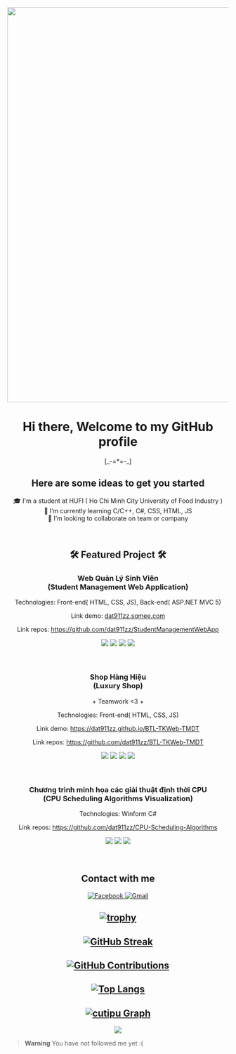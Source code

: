 
<!--**dat911zz/dat911zz** is a ✨ _special_ ✨ repository because its `README.md` (this file) appears on your GitHub profile.-->
<div id="header" align="center">
  <img src="https://github.com/dat911zz/Workspace/blob/main/Pics/ezgif.com-gif-maker.gif" width="900vh"/>
</div>

<div align="center" id="badges">
  <h1>Hi there, Welcome to my GitHub profile</h1>
  <p>[_-=*=-_]</p>
  <h2>Here are some ideas to get you started</h2>   
  
  <!-- - 🔭 I’m currently working on ... -->
🎓 I'm a student at HUFI ( Ho Chi Minh City University of Food Industry )<br>
🌱 I’m currently learning C/C++, C#, CSS, HTML, JS<br>
👯 I’m looking to collaborate on team or company
</p>
<br>
<h2 align="center">🛠 Featured Project 🛠</h2>
<div>
<h3> Web Quản Lý Sinh Viên <br> (Student Management Web Application) </h3>
<p>Technologies: Front-end( HTML, CSS, JS), Back-end( ASP.NET MVC 5)</p>
<p>Link demo: <a href="dat911zz.somee.com/">dat911zz.somee.com</a></p>
<p>Link repos: <a href="https://github.com/dat911zz/StudentManagementWebApp">https://github.com/dat911zz/StudentManagementWebApp</a></p>
<span> <img src="https://img.shields.io/website?down_color=red&down_message=offline&label=status&up_color=light-green&up_message=online&url=http%3A%2F%2Fdat911zz.somee.com%2F"/> </span>
<span> <img src="https://img.shields.io/tokei/lines/github/dat911zz/StudentManagementWebApp"/> </span>
<span> <img src="https://img.shields.io/github/commit-activity/m/dat911zz/StudentManagementWebApp"/> </span>
<span> <img src="https://img.shields.io/github/languages/count/dat911zz/StudentManagementWebApp"/> </span>
</div>
<br><br>
<div>
<h3> Shop Hàng Hiệu <br> (Luxury Shop) </h3>
<p>+ Teamwork <3 +</p>
<p>Technologies: Front-end( HTML, CSS, JS)</p>
<p>Link demo: <a href="https://dat911zz.github.io/BTL-TKWeb-TMDT">https://dat911zz.github.io/BTL-TKWeb-TMDT</a></p>
<p>Link repos: <a href="https://github.com/dat911zz/BTL-TKWeb-TMDT">https://github.com/dat911zz/BTL-TKWeb-TMDT</a></p>
<span> <img src="https://img.shields.io/github/deployments/dat911zz/BTL-TKWeb-TMDT/github-pages"/> </span>
<span> <img src="https://img.shields.io/tokei/lines/github/dat911zz/BTL-TKWeb-TMDT"/> </span>
<span> <img src="https://img.shields.io/github/commit-activity/m/dat911zz/BTL-TKWeb-TMDT"/> </span>
<span> <img src="https://img.shields.io/github/languages/count/dat911zz/BTL-TKWeb-TMDT"/> </span>
</div>
<br><br>

<div>
<h3> Chương trình minh họa các giải thuật định thời CPU <br> (CPU Scheduling Algorithms Visualization)</h3>

<p>Technologies: Winform C#</p>
<p>Link repos: <a href="https://github.com/dat911zz/CPU-Scheduling-Algorithms">https://github.com/dat911zz/CPU-Scheduling-Algorithms</a></p>
<span> <img src="https://img.shields.io/tokei/lines/github/dat911zz/CPU-Scheduling-Algorithms"/> </span>
<span> <img src="https://img.shields.io/github/commit-activity/m/dat911zz/CPU-Scheduling-Algorithms"/> </span>
<span> <img src="https://img.shields.io/github/languages/count/dat911zz/CPU-Scheduling-Algorithms"/> </span>
</div>

<br>
<br>
</div>
<div align="center" id="badges">
  <div>
  <h2>Contact with me</h2>
  <a target="_blank" href="https://www.facebook.com/2002vnd">
    <img src="https://img.shields.io/badge/Facebook-blue?style=for-the-badge&logo=facebook&logoColor=white" alt="Facebook"/>
  </a>
  <a href="mailto:datcy2011@gmail.com">
    <img src="https://img.shields.io/badge/Gmail-yellow?style=for-the-badge&logo=gmail&logoColor=white" alt="Gmail"/>
  </a>
  </div>

[![trophy](https://github-profile-trophy.vercel.app/?username=dat911zz&theme=onedark)](https://github.com/ryo-ma/github-profile-trophy)
---

[![GitHub Streak](https://github-readme-streak-stats.herokuapp.com?user=dat911zz&theme=tokyonight&date_format=M%20j%5B%2C%20Y%5D)](https://git.io/streak-stats)
---

[![GitHub Contributions](https://github-readme-stats.vercel.app/api?username=dat911zz&show_icons=true&theme=tokyonight)](https://github.com/dat911zz)
--- 

[![Top Langs](https://github-readme-stats.vercel.app/api/top-langs/?username=dat911zz&layout=compact&theme=tokyonight)](https://github.com/dat911zz)
---

<a href="https://github.com/dat911zz"><img alt="cutipu Graph"
    src="https://activity-graph.herokuapp.com/graph?username=dat911zz&bg_color=0D1117&color=5BCDEC&line=5BCDEC&point=FFFFFF&hide_border=true" />
</a>
---
![](https://komarev.com/ghpvc/?username=dat911zz)

</div>


>**Warning**
>You have not followed me yet :(
